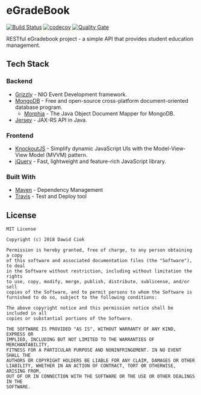 # eGradeBook

[![Build Status](https://travis-ci.org/dawiddc/eGradeBook.svg?branch=master)](https://travis-ci.org/dawiddc/eGradeBook)
[![codecov](https://codecov.io/gh/dawiddc/eGradeBook/branch/master/graph/badge.svg)](https://codecov.io/gh/dawiddc/eGradeBook)
[![Quality Gate](https://sonarcloud.io/api/project_badges/measure?project=org.dawiddc.egradebook%3Aegradebook&metric=alert_status)](https://sonarcloud.io/dashboard/index/org.dawiddc.egradebook%3Aegradebook)

RESTful eGradebook project - a simple API that provides student education management.


## Tech Stack
### Backend
* [Grizzly](https://javaee.github.io/grizzly/) - NIO Event Development framework.
* [MongoDB](https://www.mongodb.com/) -  Free and open-source cross-platform document-oriented database program.
  * [Morphia](https://mongodb.github.io/morphia/) -  The Java Object Document Mapper for MongoDB.
* [Jersey](https://jersey.github.io/) -  JAX-RS API in Java.

### Frontend
* [KnockoutJS](http://knockoutjs.com/) - Simplify dynamic JavaScript UIs with the Model-View-View Model (MVVM) pattern.
* [jQuery](https://jquery.com/) -  Fast, lightweight and feature-rich JavaScript library.

### Built With
* [Maven](https://maven.apache.org/) - Dependency Management
* [Travis](https://travis-ci.org/) - Test and Deploy tool

## License
```
MIT License

Copyright (c) 2018 Dawid Ciok

Permission is hereby granted, free of charge, to any person obtaining a copy
of this software and associated documentation files (the "Software"), to deal
in the Software without restriction, including without limitation the rights
to use, copy, modify, merge, publish, distribute, sublicense, and/or sell
copies of the Software, and to permit persons to whom the Software is
furnished to do so, subject to the following conditions:

The above copyright notice and this permission notice shall be included in all
copies or substantial portions of the Software.

THE SOFTWARE IS PROVIDED "AS IS", WITHOUT WARRANTY OF ANY KIND, EXPRESS OR
IMPLIED, INCLUDING BUT NOT LIMITED TO THE WARRANTIES OF MERCHANTABILITY,
FITNESS FOR A PARTICULAR PURPOSE AND NONINFRINGEMENT. IN NO EVENT SHALL THE
AUTHORS OR COPYRIGHT HOLDERS BE LIABLE FOR ANY CLAIM, DAMAGES OR OTHER
LIABILITY, WHETHER IN AN ACTION OF CONTRACT, TORT OR OTHERWISE, ARISING FROM,
OUT OF OR IN CONNECTION WITH THE SOFTWARE OR THE USE OR OTHER DEALINGS IN THE
SOFTWARE.
```
